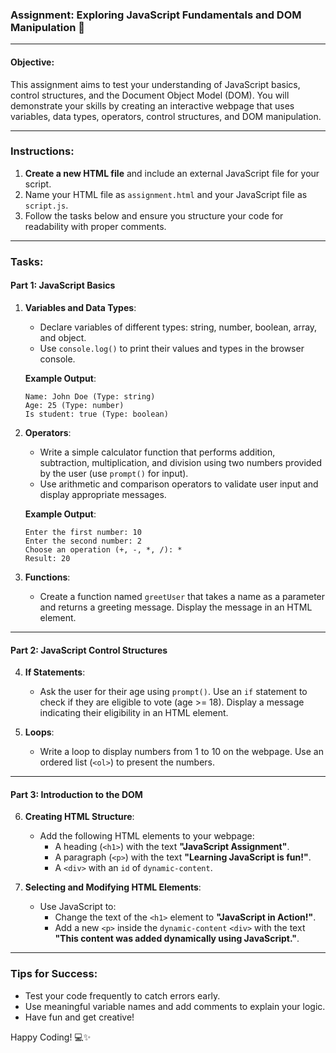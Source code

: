 ### **Assignment: Exploring JavaScript Fundamentals and DOM Manipulation** 🌟

---

#### **Objective:**

This assignment aims to test your understanding of JavaScript basics, control structures, and the Document Object Model (DOM). You will demonstrate your skills by creating an interactive webpage that uses variables, data types, operators, control structures, and DOM manipulation.

---

### **Instructions:**

1. **Create a new HTML file** and include an external JavaScript file for your script.
2. Name your HTML file as `assignment.html` and your JavaScript file as `script.js`.
3. Follow the tasks below and ensure you structure your code for readability with proper comments.

---

### **Tasks:**

#### **Part 1: JavaScript Basics**

1. **Variables and Data Types**:

   - Declare variables of different types: string, number, boolean, array, and object.
   - Use `console.log()` to print their values and types in the browser console.

   **Example Output**:

   ```
   Name: John Doe (Type: string)
   Age: 25 (Type: number)
   Is student: true (Type: boolean)
   ```

2. **Operators**:

   - Write a simple calculator function that performs addition, subtraction, multiplication, and division using two numbers provided by the user (use `prompt()` for input).
   - Use arithmetic and comparison operators to validate user input and display appropriate messages.

   **Example Output**:

   ```
   Enter the first number: 10
   Enter the second number: 2
   Choose an operation (+, -, *, /): *
   Result: 20
   ```

3. **Functions**:
   - Create a function named `greetUser` that takes a name as a parameter and returns a greeting message. Display the message in an HTML element.

---

#### **Part 2: JavaScript Control Structures**

4. **If Statements**:

   - Ask the user for their age using `prompt()`. Use an `if` statement to check if they are eligible to vote (age >= 18). Display a message indicating their eligibility in an HTML element.

5. **Loops**:
   - Write a loop to display numbers from 1 to 10 on the webpage. Use an ordered list (`<ol>`) to present the numbers.

---

#### **Part 3: Introduction to the DOM**

6. **Creating HTML Structure**:

   - Add the following HTML elements to your webpage:
     - A heading (`<h1>`) with the text **"JavaScript Assignment"**.
     - A paragraph (`<p>`) with the text **"Learning JavaScript is fun!"**.
     - A `<div>` with an `id` of `dynamic-content`.

7. **Selecting and Modifying HTML Elements**:
   - Use JavaScript to:
     - Change the text of the `<h1>` element to **"JavaScript in Action!"**.
     - Add a new `<p>` inside the `dynamic-content` `<div>` with the text **"This content was added dynamically using JavaScript."**.

---

### **Tips for Success:**

- Test your code frequently to catch errors early.
- Use meaningful variable names and add comments to explain your logic.
- Have fun and get creative!

Happy Coding! 💻✨
